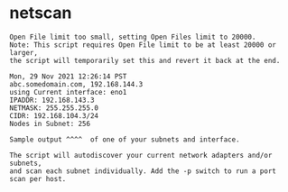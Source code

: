 # netscan

    Open File limit too small, setting Open Files limit to 20000.
    Note: This script requires Open File limit to be at least 20000 or larger, 
    the script will temporarily set this and revert it back at the end.

    Mon, 29 Nov 2021 12:26:14 PST
    abc.somedomain.com, 192.168.144.3
    using Current interface: eno1
    IPADDR: 192.168.143.3
    NETMASK: 255.255.255.0
    CIDR: 192.168.104.3/24
    Nodes in Subnet: 256

    Sample output ^^^^  of one of your subnets and interface.

    The script will autodiscover your current network adapters and/or subnets,
    and scan each subnet individually. Add the -p switch to run a port scan per host.


